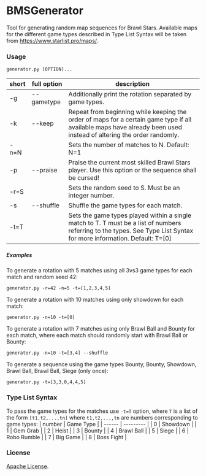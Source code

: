 # BMSGenerator
Tool for generating random map sequences for Brawl Stars. Available maps for the different game types described in Type List Syntax will be taken from https://www.starlist.pro/maps/.
### Usage
`generator.py [OPTION]...`

|short| full option| description |
| --- | ---------- | ----------- |
|-g   | --gametype   | Additionally print the rotation separated by game types. |
|-k   | --keep   | Repeat from beginning while keeping the order of maps for a certain game type if all available maps have already been used instead of altering the order randomly. |
|-n=N   |    | Sets the number of matches to N. Default: N=1|
|-p   | --praise   | Praise the current most skilled Brawl Stars player. Use this option or the sequence shall be cursed! |
|-r=S   |   | Sets the random seed to S. Must be an integer number. |
|-s   | --shuffle   | Shuffle the game types for each match. |
|-t=T   |   | Sets the game types played within a single match to T. T must be a list of numbers referring to the types. See Type List Syntax for more information. Default: T=[0]|

##### Examples
To generate a rotation with 5 matches using all 3vs3 game types for each match and random seed 42:
```
generator.py -r=42 -n=5 -t=[1,2,3,4,5] 
```
To generate a rotation with 10 matches using only showdown for each match:
```
generator.py -n=10 -t=[0] 
```
To generate a rotation with 7 matches using only Brawl Ball and Bounty for each match, where each match should randomly start with Brawl Ball or Bounty:
```
generator.py -n=10 -t=[3,4] --shuffle
```
To generate a sequence using the game types Bounty, Bounty, Showdown, Brawl Ball, Brawl Ball, Siege (only once):
```
generator.py -t=[3,3,0,4,4,5]
```

### Type List Syntax
To pass the game types for the matches use `-t=T` option,
where `T` is a list of the form `[t1,t2,...,tn]` where `t1,t2,...,tn` are numbers corresponding to game types:
| number | Game Type |
| ------ | --------- |
| 0 | Showdown | 
| 1 | Gem Grab | 
| 2 | Heist |
| 3 | Bounty | 
| 4 | Brawl Ball | 
| 5 | Siege | 
| 6 | Robo Rumble | 
| 7 | Big Game | 
| 8 | Boss Fight |


### License
[Apache License](http://www.apache.org/licenses/LICENSE-2.0).
